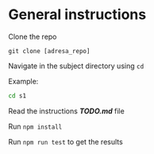 # General instructions

Clone the repo

```
git clone [adresa_repo]
```

Navigate in the subject directory using ```cd```

Example:

```bash
cd s1
```

Read the instructions ***TODO.md*** file

Run ```npm install```

Run ```npm run test``` to get the results




